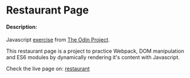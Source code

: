 # Restaurant Page
#### Description:

Javascript [exercise](https://www.theodinproject.com/lessons/node-path-javascript-restaurant-page) from [The Odin Project](https://www.theodinproject.com).

This restaurant page is a project to practice Webpack, DOM manipulation and ES6 modules by dynamically rendering it's content with Javascript.

Check the live page on: [restaurant](https://jumiranda5.github.io/restaurant/)